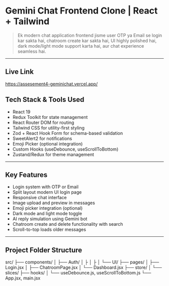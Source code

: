
# Gemini Chat Frontend Clone | React + Tailwind

> Ek modern chat application frontend jisme user OTP ya Email se login kar sakta hai, chatroom create kar sakta hai, UI highly polished hai, dark mode/light mode support karta hai, aur chat experience seamless hai.

---
## Live Link
https://assesement4-geminichat.vercel.app/

## Tech Stack & Tools Used

- React 19
- Redux Toolkit for state management
- React Router DOM for routing
- Tailwind CSS for utility-first styling
- Zod + React Hook Form for schema-based validation
- SweetAlert2 for notifications
- Emoji Picker (optional integration)
- Custom Hooks (useDebounce, useScrollToBottom)
- Zustand/Redux for theme management

---

## Key Features

- Login system with OTP or Email
- Split layout modern UI login page
- Responsive chat interface
- Image upload and preview in messages
- Emoji picker integration (optional)
- Dark mode and light mode toggle
- AI reply simulation using Gemini bot
- Chatroom create and delete functionality with search
- Scroll-to-top loads older messages

---

## Project Folder Structure

src/
├── components/
│ ├── Auth/
│ ├
│ ├
│ └── UI/
├── pages/
│ ├── Login.jsx
│ ├── ChatroomPage.jsx
│ └── Dashboard.jsx
├── store/
│ └── slices/
├── hooks/
│ └── useDebounce.js, useScrollToBottom.js
└── App.jsx, main.jsx



